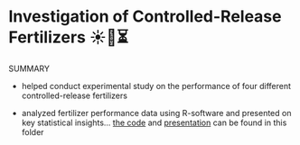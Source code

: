 # Investigation of Controlled-Release Fertilizers ☀️🪻⏳
SUMMARY
- helped conduct experimental study on the performance of four different controlled-release fertilizers

- analyzed fertilizer performance data using R-software and presented on key statistical insights...
  [the code](https://github.com/izguenther6/Portfolio/blob/main/3%29%20Costa%20Farms%20-%20Summer%202023/Preliminary%20Data%20Analysis%20from%20Fertilizer%20Trials%20-%20Costa%20Farms%202023.R) and [presentation](https://github.com/izguenther6/Portfolio/blob/main/3%29%20Costa%20Farms%20-%20Summer%202023/Presentation%20on%20Fertilizer%20Investigation%20-%20Costa%20Farms%2C%20Summer%202023.pdf) can be found in this folder
